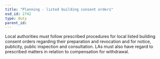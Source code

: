 ```yaml
---
title: "Planning - listed building consent orders"
esd_id: 2742
type: duty
parent_id:  
---
```


Local authorities must follow prescribed procedures for local listed building consent orders regarding their preparation and revocation and for notice, publicity, public inspection and consultation.  LAs must also have regard to prescribed matters in relation to compensation for withdrawal.

